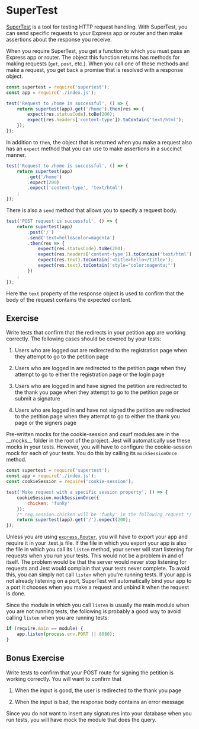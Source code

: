 # SuperTest

[SuperTest](https://github.com/visionmedia/supertest) is a tool for testing HTTP request handling. With SuperTest, you can send specific requests to your Express app or router and then make assertions about the response you receive.

When you require SuperTest, you get a function to which you must pass an Express app or router. The object this function returns has methods for making requests (`get`, `post`, etc.). When you call one of these methods and make a request, you get back a promise that is resolved with a response object.

```js
const supertest = require('supertest');
const app = require('./index.js');

test('Request to /home is successful', () => {
    return supertest(app).get('/home').then(res => {
        expect(res.statusCode).toBe(200);
        expect(res.headers['content-type']).toContain('text/html');
    });
});
```

In addition to `then`, the object that is returned when you make a request also has an `expect` method that you can use to make assertions in a succinct manner.

```js
test('Request to /home is successful', () => {
    return supertest(app)
        .get('/home')
        .expect(200)
        .expect('content-type', 'text/html')
    ;
});
```

There is also a `send` method that allows you to specify a request body.

```js
test('POST request is successful', () => {
    return supertest(app)
        .post('/')
        .send('text=hello&color=magenta')
        .then(res => {
            expect(res.statusCode).toBe(200);
            expect(res.headers['content-type']).toContain('text/html');
            expect(res.text).toContain('<title>hello</title>');
            expect(res.text).toContain('style="color:magenta;"')
        })
    ;
});
```

Here the `text` property of the response object is used to confirm that the body of the request contains the expected content.

## Exercise

Write tests that confirm that the redirects in your petition app are working correctly. The following cases should be covered by your tests:

1. Users who are logged out are redirected to the registration page when they attempt to go to the petition page

2. Users who are logged in are redirected to the petition page when they attempt to go to either the registration page or the login page

3. Users who are logged in and have signed the petition are redirected to the thank you page when they attempt to go to the petition page or submit a signature

4. Users who are logged in and have not signed the petition are redirected to the petition page when they attempt to go to either the thank you page or the signers page

Pre-written mocks for the cookie-session and csurf modules are in the \_\_mocks\_\_ folder in the root of the project. Jest will automatically use these mocks in your tests. However, you will have to configure the cookie-session mock for each of your tests. You do this by calling its `mockSessionOnce` method.

```js
const supertest = require('supertest');
const app = require('./index.js');
const cookieSession = require('cookie-session');

test('Make request with a specific session property', () => {
    cookieSession.mockSessionOnce({
        chicken: 'funky'
    });
    /* req.session.chicken will be 'funky' in the following request */
    return supertest(app).get('/').expect(200);
});
```

Unless you are using [`express.Router`](../express_router), you will have to export your app and require it in your .test.js file. If the file in which you export your app is also the file in which you call its `listen` method, your server will start listening for requests when you run your tests. This would not be a problem in and of itself. The problem would be that the server would never stop listening for requests and Jest would complain that your tests never complete. To avoid this, you can simply not call `listen` when you're running tests. If your app is not already listening on a port, SuperTest will automatically bind your app to a port it chooses when you make a request and unbind it when the request is done.

Since the module in which you call `listen` is usually the main module when you are not running tests, the following is probably a good way to avoid calling `listen` when you are running tests:

```js
if (require.main == module) {
    app.listen(process.env.PORT || 8080);
}
```

## Bonus Exercise

Write tests to confirm that your POST route for signing the petition is working correctly. You will want to confirm that

1. When the input is good, the user is redirected to the thank you page

2. When the input is bad, the response body contains an error message

Since you do not want to insert any signatures into your database when you run tests, you will have mock the module that does the query.
